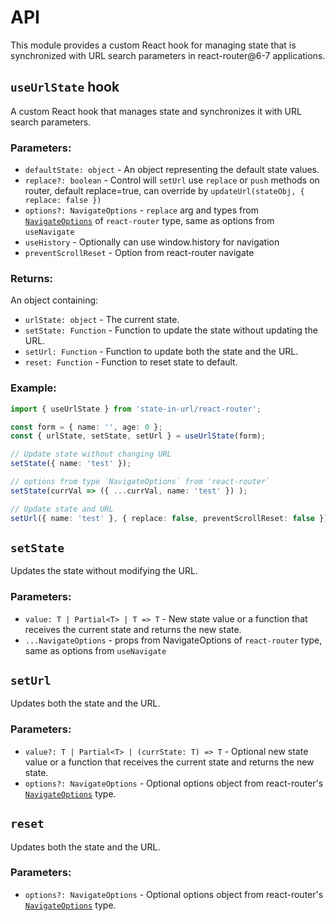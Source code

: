 # API

This module provides a custom React hook for managing state that is synchronized with URL search parameters in react-router@6-7 applications.

## `useUrlState` hook

A custom React hook that manages state and synchronizes it with URL search parameters.

### Parameters:

- `defaultState: object` - An object representing the default state values.
- `replace?: boolean` - Control will `setUrl` use `replace` or `push` methods on router, default replace=true, can override by `updateUrl(stateObj, { replace: false })`
- `options?: NavigateOptions` - `replace` arg and types from [`NavigateOptions`](https://api.reactrouter.com/v7/interfaces/react_router.NavigateOptions.html) of `react-router` type, same as options from `useNavigate`
- `useHistory` - Optionally can use window.history for navigation
- `preventScrollReset` - Option from react-router navigate

### Returns:

An object containing:

- `urlState: object` - The current state.
- `setState: Function` - Function to update the state without updating the URL.
- `setUrl: Function` - Function to update both the state and the URL.
- `reset: Function` - Function to reset state to default.

### Example:

```typescript
import { useUrlState } from 'state-in-url/react-router';

const form = { name: '', age: 0 };
const { urlState, setState, setUrl } = useUrlState(form);

// Update state without changing URL
setState({ name: 'test' });

// options from type `NavigateOptions` from 'react-router`
setState(currVal => ({ ...currVal, name: 'test' }) );

// Update state and URL
setUrl({ name: 'test' }, { replace: false, preventScrollReset: false });
```

## `setState`

Updates the state without modifying the URL.

### Parameters:

- `value: T | Partial<T> | T => T` - New state value or a function that receives the current state and returns the new state.
- `...NavigateOptions` - props from NavigateOptions of `react-router` type, same as options from `useNavigate`

## `setUrl`

Updates both the state and the URL.

### Parameters:

- `value?: T | Partial<T> | (currState: T) => T` - Optional new state value or a function that receives the current state and returns the new state.
- `options?: NavigateOptions` - Optional options object from react-router's [`NavigateOptions`](https://api.reactrouter.com/v7/interfaces/react_router.NavigateOptions.html) type.

## `reset`

Updates both the state and the URL.

### Parameters:

- `options?: NavigateOptions` - Optional options object from react-router's [`NavigateOptions`](https://api.reactrouter.com/v7/interfaces/react_router.NavigateOptions.html) type.


